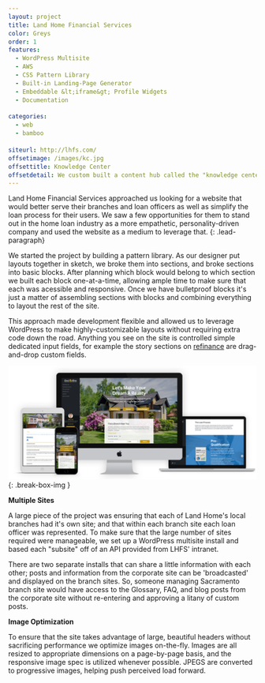 ```yaml
---
layout: project
title: Land Home Financial Services
color: Greys
order: 1
features:
  - WordPress Multisite
  - AWS
  - CSS Pattern Library
  - Built-in Landing-Page Generator
  - Embeddable &lt;iframe&gt; Profile Widgets
  - Documentation

categories:
  - web
  - bamboo

siteurl: http://lhfs.com/
offsetimage: /images/kc.jpg
offsettitle: Knowledge Center
offsetdetail: We custom built a content hub called the "knowledge center" to support LHFS's position as a leader in the mortgage industry. The hub is integrated into WordPress to track post-popularity, re-use site-wide categories, and enable post broadcasting to branch sites&mdash;all within the familiar WordPress dashboard.
---
```


Land Home Financial Services approached us looking for a website that would better serve their branches and loan officers as well as simplify the loan process for their users. We saw a few opportunities for them to stand out in the home loan industry as a more empathetic, personality-driven company and used the website as a medium to leverage that.
{: .lead-paragraph}

We started the project by building a pattern library. As our designer put layouts together in sketch, we broke them into sections, and broke sections into basic blocks. After planning which block would belong to which section we built each block one-at-a-time, allowing ample time to make sure that each was acessible and responsive. Once we have bulletproof blocks it's just a matter of assembling sections with blocks and combining everything to layout the rest of the site.

This approach made development flexible and allowed us to leverage WordPress to make highly-customizable layouts without requiring extra code down the road. Anything you see on the site is controlled simple dedicated input fields, for example the story sections on [refinance](http://lhfs.com/refinance/) are drag-and-drop custom fields.


![LHFS](/images/lhfs-mac.jpg)
{: .break-box-img }


**Multiple Sites**

A large piece of the project was ensuring that each of Land Home's local branches had it's own site; and that within each branch site each loan officer was represented. To make sure that the large number of sites required were manageable, we set up a WordPress multisite install and based each "subsite" off of an API provided from LHFS' intranet.

There are two separate installs that can share a little information with each other; posts and information from the corporate site can be 'broadcasted' and displayed on the branch sites. So, someone managing Sacramento branch site would have access to the Glossary, FAQ, and blog posts from the corporate site without re-entering and approving a litany of custom posts.

**Image Optimization**

To ensure that the site takes advantage of large, beautiful headers without sacrificing performance we optimize images on-the-fly. Images are all resized to appropriate dimensions on a page-by-page basis, and the responsive image spec is utilized whenever possible. JPEGS are converted to progressive images, helping push perceived load forward.